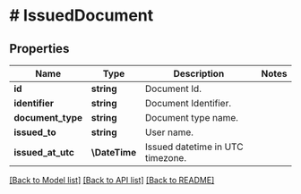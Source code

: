 # # IssuedDocument

## Properties

Name | Type | Description | Notes
------------ | ------------- | ------------- | -------------
**id** | **string** | Document Id. |
**identifier** | **string** | Document Identifier. |
**document_type** | **string** | Document type name. |
**issued_to** | **string** | User name. |
**issued_at_utc** | **\DateTime** | Issued datetime in UTC timezone. |

[[Back to Model list]](../../README.md#models) [[Back to API list]](../../README.md#endpoints) [[Back to README]](../../README.md)
